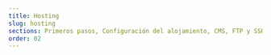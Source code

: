 ```yaml
---
title: Hosting
slug: hosting
sections: Primeros pasos, Configuración del alojamiento, CMS, FTP y SSH, SSL, Bases de datos, CloudDB, PHP, Optimización del sitio web, Diagnóstico, Tareas automatizadas (Cron), Reescritura y autenticación, Casos de uso
order: 02 
---
```

